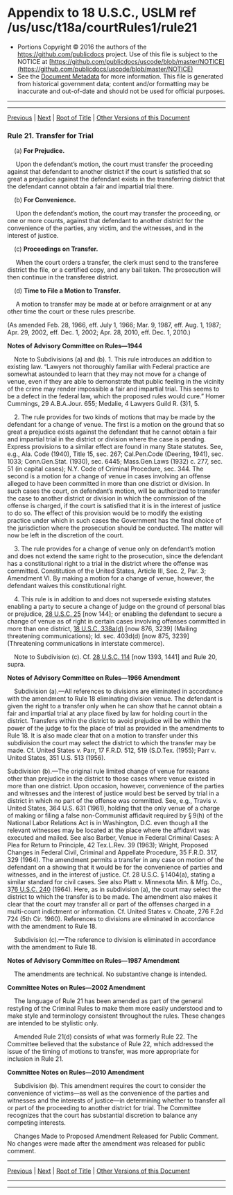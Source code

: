 ---
---

# Appendix to 18 U.S.C., USLM ref /us/usc/t18a/courtRules1/rule21

* Portions Copyright © 2016 the authors of the https://github.com/publicdocs project.
  Use of this file is subject to the NOTICE at [https://github.com/publicdocs/uscode/blob/master/NOTICE](https://github.com/publicdocs/uscode/blob/master/NOTICE)
* See the [Document Metadata](././../../../..//README.md) for more information.
  This file is generated from historical government data; content and/or formatting may be inaccurate and out-of-date and should not be used for official purposes.

----------
----------

[Previous](./../../../..//us/usc/t18a/courtRules1/m__us_usc_t18a_courtRules1_rule20.md) | [Next](./../../../..//us/usc/t18a/courtRules1/m__us_usc_t18a_courtRules1_rule22.md) | [Root of Title](./../../../../) | [Other Versions of this Document](https://publicdocs.github.io/go/links?ns=uslm&ref=%2Fus%2Fusc%2Ft18a%2FcourtRules1%2Frule21)

### Rule 21. Transfer for Trial

    (a) __For Prejudice.__ 

     Upon the defendant’s motion, the court must transfer the proceeding against that defendant to another district if the court is satisfied that so great a prejudice against the defendant exists in the transferring district that the defendant cannot obtain a fair and impartial trial there.

    (b) __For Convenience.__ 

     Upon the defendant’s motion, the court may transfer the proceeding, or one or more counts, against that defendant to another district for the convenience of the parties, any victim, and the witnesses, and in the interest of justice.

    (c) __Proceedings on Transfer.__ 

     When the court orders a transfer, the clerk must send to the transferee district the file, or a certified copy, and any bail taken. The prosecution will then continue in the transferee district.

    (d) __Time to File a Motion to Transfer.__ 

     A motion to transfer may be made at or before arraignment or at any other time the court or these rules prescribe.

(As amended Feb. 28, 1966, eff. July 1, 1966; Mar. 9, 1987, eff. Aug. 1, 1987; Apr. 29, 2002, eff. Dec. 1, 2002; Apr. 28, 2010, eff. Dec. 1, 2010.)

 __Notes of Advisory Committee on Rules—1944__ 

    Note to Subdivisions (a) and (b). 1. This rule introduces an addition to existing law. “Lawyers not thoroughly familiar with Federal practice are somewhat astounded to learn that they may not move for a change of venue, even if they are able to demonstrate that public feeling in the vicinity of the crime may render impossible a fair and impartial trial. This seems to be a defect in the federal law, which the proposed rules would cure.” Homer Cummings, 29 A.B.A.Jour. 655; Medalie, 4 Lawyers Guild R. (3)1, 5.

    2. The rule provides for two kinds of motions that may be made by the defendant for a change of venue. The first is a motion on the ground that so great a prejudice exists against the defendant that he cannot obtain a fair and impartial trial in the district or division where the case is pending. Express provisions to a similar effect are found in many State statutes. See, e.g., Ala. Code (1940), Title 15, sec. 267; Cal.Pen.Code (Deering, 1941), sec. 1033; Conn.Gen.Stat. (1930), sec. 6445; Mass.Gen.Laws (1932) c. 277, sec. 51 (in capital cases); N.Y. Code of Criminal Procedure, sec. 344. The second is a motion for a change of venue in cases involving an offense alleged to have been committed in more than one district or division. In such cases the court, on defendant’s motion, will be authorized to transfer the case to another district or division in which the commission of the offense is charged, if the court is satisfied that it is in the interest of justice to do so. The effect of this provision would be to modify the existing practice under which in such cases the Government has the final choice of the jurisdiction where the prosecution should be conducted. The matter will now be left in the discretion of the court.

    3. The rule provides for a change of venue only on defendant’s motion and does not extend the same right to the prosecution, since the defendant has a constitutional right to a trial in the district where the offense was committed. Constitution of the United States, Article III, Sec. 2, Par. 3; Amendment VI. By making a motion for a change of venue, however, the defendant waives this constitutional right.

    4. This rule is in addition to and does not supersede existing statutes enabling a party to secure a change of judge on the ground of personal bias or prejudice, [28 U.S.C. 25][/us/usc/t28/s25] \[now 144\]; or enabling the defendant to secure a change of venue as of right in certain cases involving offenses committed in more than one district, [18 U.S.C. 338a(d)][/us/usc/t18/s338a/d] \[now 876, 3239\] (Mailing threatening communications); Id. sec. 403d(d) \[now 875, 3239\] (Threatening communications in interstate commerce).

    Note to Subdivision (c). Cf. [28 U.S.C. 114][/us/usc/t28/s114] \[now 1393, 1441\] and Rule 20, supra.

 __Notes of Advisory Committee on Rules—1966 Amendment__ 

    Subdivision (a).—All references to divisions are eliminated in accordance with the amendment to Rule 18 eliminating division venue. The defendant is given the right to a transfer only when he can show that he cannot obtain a fair and impartial trial at any place fixed by law for holding court in the district. Transfers within the district to avoid prejudice will be within the power of the judge to fix the place of trial as provided in the amendments to Rule 18. It is also made clear that on a motion to transfer under this subdivision the court may select the district to which the transfer may be made. Cf. United States v. Parr, 17 F.R.D. 512, 519 (S.D.Tex. (1955); Parr v. United States, 351 U.S. 513 (1956).

Subdivision (b).—The original rule limited change of venue for reasons other than prejudice in the district to those cases where venue existed in more than one district. Upon occasion, however, convenience of the parties and witnesses and the interest of justice would best be served by trial in a district in which no part of the offense was committed. See, e.g., Travis v. United States, 364 U.S. 631 (1961), holding that the only venue of a charge of making or filing a false non-Communist affidavit required by § 9(h) of the National Labor Relations Act is in Washington, D.C. even though all the relevant witnesses may be located at the place where the affidavit was executed and mailed. See also Barber, Venue in Federal Criminal Cases: A Plea for Return to Principle, 42 Tex.L.Rev. 39 (1963); Wright, Proposed Changes in Federal Civil, Criminal and Appellate Procedure, 35 F.R.D. 317, 329 (1964). The amendment permits a transfer in any case on motion of the defendant on a showing that it would be for the convenience of parties and witnesses, and in the interest of justice. Cf. 28 U.S.C. § 1404(a), stating a similar standard for civil cases. See also Platt v. Minnesota Min. & Mfg. Co., 3[76 U.S.C. 240][/us/usc/t76/s240] (1964). Here, as in subdivision (a), the court may select the district to which the transfer is to be made. The amendment also makes it clear that the court may transfer all or part of the offenses charged in a multi-count indictment or information. Cf. United States v. Choate, 276 F.2d 724 (5th Cir. 1960). References to divisions are eliminated in accordance with the amendment to Rule 18.

    Subdivision (c).—The reference to division is eliminated in accordance with the amendment to Rule 18.

 __Notes of Advisory Committee on Rules—1987 Amendment__ 

    The amendments are technical. No substantive change is intended.

 __Committee Notes on Rules—2002 Amendment__ 

    The language of Rule 21 has been amended as part of the general restyling of the Criminal Rules to make them more easily understood and to make style and terminology consistent throughout the rules. These changes are intended to be stylistic only.

    Amended Rule 21(d) consists of what was formerly Rule 22. The Committee believed that the substance of Rule 22, which addressed the issue of the timing of motions to transfer, was more appropriate for inclusion in Rule 21.

 __Committee Notes on Rules—2010 Amendment__ 

    Subdivision (b). This amendment requires the court to consider the convenience of victims—as well as the convenience of the parties and witnesses and the interests of justice—in determining whether to transfer all or part of the proceeding to another district for trial. The Committee recognizes that the court has substantial discretion to balance any competing interests.

    Changes Made to Proposed Amendment Released for Public Comment. No changes were made after the amendment was released for public comment.

----------

[Previous](./../../../..//us/usc/t18a/courtRules1/m__us_usc_t18a_courtRules1_rule20.md) | [Next](./../../../..//us/usc/t18a/courtRules1/m__us_usc_t18a_courtRules1_rule22.md) | [Root of Title](./../../../../) | [Other Versions of this Document](https://publicdocs.github.io/go/links?ns=uslm&ref=%2Fus%2Fusc%2Ft18a%2FcourtRules1%2Frule21)

----------
----------

[/us/usc/t28/s25]: https://publicdocs.github.io/go/links?ns=uslm&ref=%2Fus%2Fusc%2Ft28%2Fs25
[/us/usc/t18/s338a/d]: https://publicdocs.github.io/go/links?ns=uslm&ref=%2Fus%2Fusc%2Ft18%2Fs338a%2Fd
[/us/usc/t28/s114]: https://publicdocs.github.io/go/links?ns=uslm&ref=%2Fus%2Fusc%2Ft28%2Fs114
[/us/usc/t76/s240]: https://publicdocs.github.io/go/links?ns=uslm&ref=%2Fus%2Fusc%2Ft76%2Fs240


